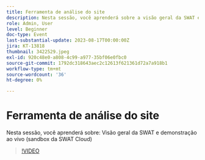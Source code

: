 ```yaml
---
title: Ferramenta de análise do site
description: Nesta sessão, você aprenderá sobre a visão geral da SWAT e a demonstração ao vivo (sandbox da SWAT Cloud)
role: Admin, User
level: Beginner
doc-type: Event
last-substantial-update: 2023-08-17T00:00:00Z
jira: KT-13818
thumbnail: 3422529.jpeg
exl-id: 920c48e0-a808-4c99-a977-35bf06e0fbc0
source-git-commit: 1792dc318643aec2c12613f621361d72a7a918b1
workflow-type: tm+mt
source-wordcount: '36'
ht-degree: 0%

---
```


# Ferramenta de análise do site

Nesta sessão, você aprenderá sobre: Visão geral da SWAT e demonstração ao vivo (sandbox da SWAT Cloud)

>[!VIDEO](https://video.tv.adobe.com/v/3422529/?learn=on)
